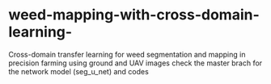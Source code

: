 # weed-mapping-with-cross-domain-learning-
Cross-domain transfer learning for weed segmentation and mapping in precision farming using ground and UAV images
check the master brach for the network model (seg_u_net) and codes
